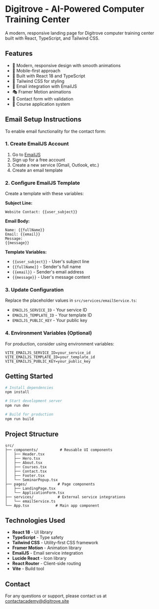 # Digitrove - AI-Powered Computer Training Center

A modern, responsive landing page for Digitrove computer training center built with React, TypeScript, and Tailwind CSS.

## Features

- 🎨 Modern, responsive design with smooth animations
- 📱 Mobile-first approach
- 🚀 Built with React 18 and TypeScript
- 💨 Tailwind CSS for styling
- 📧 Email integration with EmailJS
- 🎭 Framer Motion animations
- 📝 Contact form with validation
- 🎯 Course application system

## Email Setup Instructions

To enable email functionality for the contact form:

### 1. Create EmailJS Account
1. Go to [EmailJS](https://www.emailjs.com/)
2. Sign up for a free account
3. Create a new service (Gmail, Outlook, etc.)
4. Create an email template

### 2. Configure EmailJS Template
Create a template with these variables:

**Subject Line:**
```
Website Contact: {{user_subject}}
```

**Email Body:**
```
Name: {{fullName}}
Email: {{email}}
Message:
{{message}}
```

**Template Variables:**
- `{{user_subject}}` - User's subject line
- `{{fullName}}` - Sender's full name
- `{{email}}` - Sender's email address
- `{{message}}` - User's message content

### 3. Update Configuration
Replace the placeholder values in `src/services/emailService.ts`:
- `EMAILJS_SERVICE_ID` - Your service ID
- `EMAILJS_TEMPLATE_ID` - Your template ID  
- `EMAILJS_PUBLIC_KEY` - Your public key

### 4. Environment Variables (Optional)
For production, consider using environment variables:

```env
VITE_EMAILJS_SERVICE_ID=your_service_id
VITE_EMAILJS_TEMPLATE_ID=your_template_id
VITE_EMAILJS_PUBLIC_KEY=your_public_key
```

## Getting Started

```bash
# Install dependencies
npm install

# Start development server
npm run dev

# Build for production
npm run build
```

## Project Structure

```
src/
├── components/          # Reusable UI components
│   ├── Header.tsx
│   ├── Hero.tsx
│   ├── About.tsx
│   ├── Courses.tsx
│   ├── Contact.tsx
│   ├── Footer.tsx
│   └── SeminarPopup.tsx
├── pages/              # Page components
│   ├── LandingPage.tsx
│   └── ApplicationForm.tsx
├── services/           # External service integrations
│   └── emailService.ts
└── App.tsx            # Main app component
```

## Technologies Used

- **React 18** - UI library
- **TypeScript** - Type safety
- **Tailwind CSS** - Utility-first CSS framework
- **Framer Motion** - Animation library
- **EmailJS** - Email service integration
- **Lucide React** - Icon library
- **React Router** - Client-side routing
- **Vite** - Build tool

## Contact

For any questions or support, please contact us at contactacademy@digitrove.site